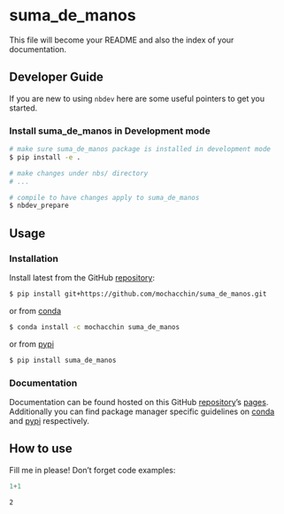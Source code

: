# suma_de_manos


<!-- WARNING: THIS FILE WAS AUTOGENERATED! DO NOT EDIT! -->

This file will become your README and also the index of your
documentation.

## Developer Guide

If you are new to using `nbdev` here are some useful pointers to get you
started.

### Install suma_de_manos in Development mode

``` sh
# make sure suma_de_manos package is installed in development mode
$ pip install -e .

# make changes under nbs/ directory
# ...

# compile to have changes apply to suma_de_manos
$ nbdev_prepare
```

## Usage

### Installation

Install latest from the GitHub
[repository](https://github.com/mochacchin/suma_de_manos):

``` sh
$ pip install git+https://github.com/mochacchin/suma_de_manos.git
```

or from [conda](https://anaconda.org/mochacchin/suma_de_manos)

``` sh
$ conda install -c mochacchin suma_de_manos
```

or from [pypi](https://pypi.org/project/suma_de_manos/)

``` sh
$ pip install suma_de_manos
```

### Documentation

Documentation can be found hosted on this GitHub
[repository](https://github.com/mochacchin/suma_de_manos)’s
[pages](https://mochacchin.github.io/suma_de_manos/). Additionally you
can find package manager specific guidelines on
[conda](https://anaconda.org/mochacchin/suma_de_manos) and
[pypi](https://pypi.org/project/suma_de_manos/) respectively.

## How to use

Fill me in please! Don’t forget code examples:

``` python
1+1
```

    2
